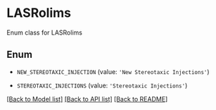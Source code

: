 # LASRolims

Enum class for LASRolims

## Enum

* `NEW_STEREOTAXIC_INJECTION` (value: `'New Stereotaxic Injections'`)

* `STEREOTAXIC_INJECTIONS` (value: `'Stereotaxic Injections'`)

[[Back to Model list]](../README.md#documentation-for-models) [[Back to API list]](../README.md#documentation-for-api-endpoints) [[Back to README]](../README.md)


